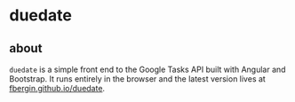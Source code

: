 # duedate

## about
`duedate` is a simple front end to the Google Tasks API built with Angular and Bootstrap. It runs entirely in the browser and the latest version lives at [fbergin.github.io/duedate](fbergin.github.io/duedate).

